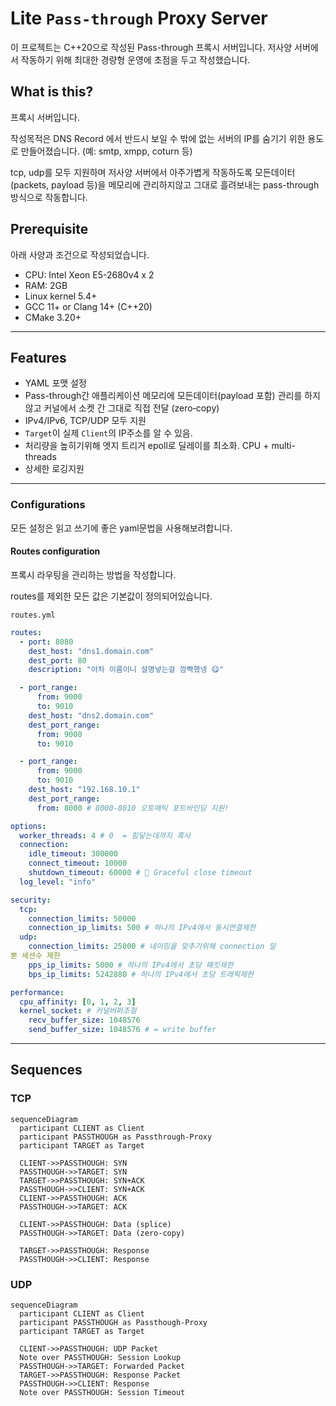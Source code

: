 # Lite `Pass-through` Proxy Server 

이 프로젝트는 C++20으로 작성된 Pass-through 프록시 서버입니다. 저사양 서버에서 작동하기 위해 최대한 경량형 운영에 초점을 두고 작성했습니다.


## What is this?

프록시 서버입니다. 

작성목적은 DNS Record 에서 반드시 보일 수 밖에 없는 서버의 IP를 숨기기 위한 용도로 만들어졌습니다. (예: smtp, xmpp, coturn 등)

tcp, udp를 모두 지원하며 저사양 서버에서 아주가볍게 작동하도록 모든데이터(packets, payload 등)을 메모리에 관리하지않고 그대로 흘려보내는 pass-through 방식으로 작동합니다.


## Prerequisite

아래 사양과 조건으로 작성되었습니다.

- CPU: Intel Xeon E5-2680v4 x 2
- RAM: 2GB 
- Linux kernel 5.4+
- GCC 11+ or Clang 14+ (C++20)
- CMake 3.20+

---

## Features

- YAML 포맷 설정
- Pass-through간 애플리케이션 메모리에 모든데이터(payload 포함) 관리를 하지않고 커널에서 소켓 간 그대로 직접 전달 (zero‑copy)
- IPv4/IPv6, TCP/UDP 모두 지원
- `Target`이 실제 `Client`의 IP주소를 알 수 있음.
- 처리량을 높히기위해 엣지 트리거 epoll로 딜레이를 최소화. CPU + multi-threads
- 상세한 로깅지원

---
### Configurations

모든 설정은 읽고 쓰기에 좋은 yaml문법을 사용해보려합니다.

#### Routes configuration

프록시 라우팅을 관리하는 방법을 작성합니다.

routes를 제외한 모든 값은 기본값이 정의되어있습니다.

`routes.yml`

```yaml
routes:
  - port: 8080
    dest_host: "dns1.domain.com"
    dest_port: 80
    description: "아차 이름이니 설명넣는걸 깜빡했넹 😋"

  - port_range:
      from: 9000
      to: 9010
    dest_host: "dns2.domain.com"
    dest_port_range:
      from: 9000
      to: 9010

  - port_range:
      from: 9000
      to: 9010
    dest_host: "192.168.10.1"
    dest_port_range:
      from: 8000 # 8000-8010 오토매틱 포트바인딩 지원!

options:
  worker_threads: 4 # 0  = 힘닿는데까지 혹사 
  connection:
    idle_timeout: 300000
    connect_timeout: 10000
    shutdown_timeout: 60000 # 🦢 Graceful close timeout
  log_level: "info"  

security:
  tcp:
    connection_limits: 50000 
    connection_ip_limits: 500 # 하나의 IPv4에서 동시연결제한
  udp:
    connection_limits: 25000 # 네이밍을 맞추기위해 connection 일
뿐 세션수 제한 
    pps_ip_limits: 5000 # 하나의 IPv4에서 초당 패킷제한
    bps_ip_limits: 5242880 # 하나의 IPv4에서 초당 트래픽제한

performance:
  cpu_affinity: [0, 1, 2, 3] 
  kernel_socket: # 커널버퍼조절
    recv_buffer_size: 1048576 
    send_buffer_size: 1048576 # = write buffer 
```

---

## Sequences
### TCP

```mermaid
sequenceDiagram
  participant CLIENT as Client
  participant PASSTHOUGH as Passthrough-Proxy
  participant TARGET as Target
  
  CLIENT->>PASSTHOUGH: SYN
  PASSTHOUGH->>TARGET: SYN
  TARGET->>PASSTHOUGH: SYN+ACK
  PASSTHOUGH->>CLIENT: SYN+ACK
  CLIENT->>PASSTHOUGH: ACK
  PASSTHOUGH->>TARGET: ACK
  
  CLIENT->>PASSTHOUGH: Data (splice)
  PASSTHOUGH->>TARGET: Data (zero-copy)
  
  TARGET->>PASSTHOUGH: Response
  PASSTHOUGH->>CLIENT: Response
```

### UDP

```mermaid
sequenceDiagram
  participant CLIENT as Client
  participant PASSTHOUGH as Passthough-Proxy
  participant TARGET as Target
  
  CLIENT->>PASSTHOUGH: UDP Packet
  Note over PASSTHOUGH: Session Lookup
  PASSTHOUGH->>TARGET: Forwarded Packet
  TARGET->>PASSTHOUGH: Response Packet
  PASSTHOUGH->>CLIENT: Response
  Note over PASSTHOUGH: Session Timeout
```

